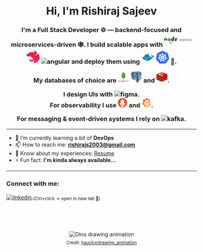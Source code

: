 <h1 align="center">Hi, I'm Rishiraj Sajeev</h1>

<h3 align="center">
  I'm a Full Stack Developer ⚙️ — backend-focused and microservices-driven 🕸️.  
  I build scalable apps with 
  <img src="https://raw.githubusercontent.com/devicons/devicon/master/icons/nodejs/nodejs-original-wordmark.svg" alt="nodejs" width="35"/> 
  <img src="https://raw.githubusercontent.com/devicons/devicon/master/icons/express/express-original-wordmark.svg" alt="express" width="35"/> 
  <img src="https://raw.githubusercontent.com/devicons/devicon/master/icons/nestjs/nestjs-original.svg" alt="nestjs" width="35"/> 
  <img src="https://angular.io/assets/images/logos/angular/angular.svg" alt="angular" width="35"/> 
  and deploy them using 
  <img src="https://raw.githubusercontent.com/devicons/devicon/master/icons/docker/docker-original.svg" alt="docker" width="35"/> 
  <img src="https://raw.githubusercontent.com/devicons/devicon/master/icons/kubernetes/kubernetes-original.svg" alt="kubernetes" width="35"/> 🚀.  

  My databases of choice are 
  <img src="https://raw.githubusercontent.com/devicons/devicon/master/icons/mongodb/mongodb-original-wordmark.svg" alt="mongodb" width="30"/> 
  <img src="https://raw.githubusercontent.com/devicons/devicon/master/icons/postgresql/postgresql-original.svg" alt="postgresql" width="30"/> 
  and 
  <img src="https://raw.githubusercontent.com/devicons/devicon/master/icons/redis/redis-original.svg" alt="redis" width="30"/>.  

  I design UIs with 
  <img src="https://www.vectorlogo.zone/logos/figma/figma-icon.svg" alt="figma" width="25"/>.  
  For observability I use 
  <img src="https://raw.githubusercontent.com/devicons/devicon/master/icons/prometheus/prometheus-original.svg" alt="prometheus" width="25"/> 
  and 
  <img src="https://raw.githubusercontent.com/devicons/devicon/master/icons/grafana/grafana-original.svg" alt="grafana" width="25"/>.  

  For messaging & event-driven systems I rely on 
  <img src="https://www.vectorlogo.zone/logos/apache_kafka/apache_kafka-icon.svg" alt="kafka" width="28"/>.  
</h3>

---

- 🌱 I’m currently learning a bit of **DevOps**  
- 📫 How to reach me: **rishirajs2003@gmail.com**  
- 📄 Know about my experiences: [Resume](https://drive.google.com/file/d/1ZjQ7u7ZXI10wO6AfUQ206jF167XVt7O_/view)  
- ⚡ Fun fact: **I'm kinda always available...**

---

<h3 align="left">Connect with me:</h3>
<a href="https://www.linkedin.com/in/rishiraj-sajeev-a11b20269" target="_blank">
  <img align="center" src="https://raw.githubusercontent.com/rahuldkjain/github-profile-readme-generator/master/src/images/icons/Social/linked-in-alt.svg" alt="linkedin" height="30" width="40" />
</a>
<sub>(Ctrl+click → open in new tab 🔗)</sub>

<br><br><br>

<p align="center">
  <img src="https://raw.githubusercontent.com/haucky/img/master/drawing_animation/art_dino2.gif" alt="Dino drawing animation" width="800"/>
  <br>
  <sub>Credit: <a href="https://github.com/haucky/drawing_animation">haucky/drawing_animation</a></sub>
</p>
